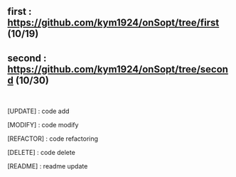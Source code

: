 ## first : https://github.com/kym1924/onSopt/tree/first (10/19)
## second : https://github.com/kym1924/onSopt/tree/second (10/30)
</br>

[UPDATE] : code add

[MODIFY] : code modify

[REFACTOR] : code refactoring

[DELETE] : code delete

[README] : readme update